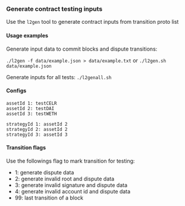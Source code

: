 ### Generate contract testing inputs

Use the `l2gen` tool to generate contract inputs from transition proto list

#### Usage examples

Generate input data to commit blocks and dispute transitions:

`./l2gen -f data/example.json > data/example.txt` or `./l2gen.sh data/example.json`

Generate inputs for all tests: `./l2genall.sh`

#### Configs

```
assetId 1: testCELR
assetId 2: testDAI
assetId 3: testWETH

strategyId 1: assetId 2
strategyId 2: assetId 2
strategyId 3: assetId 3
```

#### Transition flags

Use the followings flag to mark transition for testing:

- 1: generate dispute data
- 2: generate invalid root and dispute data
- 3: generate invalid signature and dispute data
- 4: generate invalid account id and dispute data
- 99: last transition of a block
